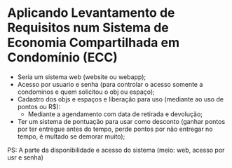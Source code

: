 # Aplicando Levantamento de Requisitos num Sistema de Economia Compartilhada em Condomínio (ECC)

- Seria um sistema web (website ou webapp);
- Acesso por usuario e senha (para controlar o acesso somente a condominos e quem solicitou o obj ou espaço);
- Cadastro dos objs e espaços e liberação para uso (mediante ao uso de pontos ou R$):
    - Mediante a agendamento com data de retirada e devolução;
- Ter um sistema de pontuação para usar como desconto (ganhar pontos por ter entregue antes do tempo, perde pontos por não entregar no tempo, é multado se demorar muito);

PS: A parte da disponibilidade e acesso do sistema (meio: web, acesso por usr e senha)